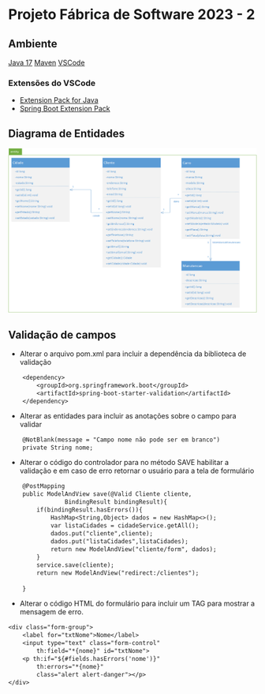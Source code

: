 # Projeto Fábrica de Software 2023 - 2

## Ambiente
[Java 17](https://adoptium.net/download/)
[Maven](https://maven.apache.org/download.cgi)
[VSCode](https://code.visualstudio.com/Download)

### Extensões do VSCode
- [Extension Pack for Java](https://marketplace.visualstudio.com/items?itemName=vscjava.vscode-java-pack)
- [Spring Boot Extension Pack](https://marketplace.visualstudio.com/items?itemName=vmware.vscode-boot-dev-pack)

## Diagrama de Entidades

![Diagrama de Entidades](/diagramas/diagramaentidades.png)


## Validação de campos
- Alterar o arquivo pom.xml para incluir a dependência da biblioteca de validação
```
    <dependency> 
        <groupId>org.springframework.boot</groupId>  
        <artifactId>spring-boot-starter-validation</artifactId> 
    </dependency> 
```
- Alterar as entidades para incluir as anotações sobre o campo para validar
```
    @NotBlank(message = "Campo nome não pode ser em branco")
    private String nome;
```
- Alterar o código do controlador para no método SAVE habilitar a validação e em caso de erro retornar o usuário para a tela de formulário
```
    @PostMapping
    public ModelAndView save(@Valid Cliente cliente, 
                BindingResult bindingResult){
        if(bindingResult.hasErrors()){
            HashMap<String,Object> dados = new HashMap<>();
            var listaCidades = cidadeService.getAll();
            dados.put("cliente",cliente);
            dados.put("listaCidades",listaCidades);
            return new ModelAndView("cliente/form", dados);
        }
        service.save(cliente);
        return new ModelAndView("redirect:/clientes");

    }
```
- Alterar o código HTML do formulário para incluir um TAG para mostrar a mensagem de erro.
```
<div class="form-group">
    <label for="txtNome">Nome</label>
    <input type="text" class="form-control"
        th:field="*{nome}" id="txtNome">
    <p th:if="${#fields.hasErrors('nome')}"
        th:errors="*{nome}"
        class="alert alert-danger"></p>
</div>
```